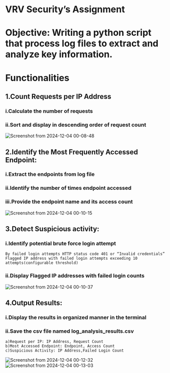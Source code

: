 # VRV Security’s Assignment

# Objective: Writing a python script that process log files to extract and analyze key information.  

# Functionalities  
## 1.Count Requests per IP Address  
### i.Calculate the number of requests  
### ii.Sort and display in descending order of request count  
![Screenshot from 2024-12-04 00-08-48](https://github.com/user-attachments/assets/10d11b57-32bb-4ea9-8461-7e3b199dc7e6)


## 2.Identify the Most Frequently Accessed Endpoint:  
### i.Extract the endpoints from log file  
### ii.Identify the number of times endpoint accessed  
### iii.Provide the endpoint name and its access count  
![Screenshot from 2024-12-04 00-10-15](https://github.com/user-attachments/assets/f157f1b7-8b52-45eb-8dac-5206c85de7d8)


## 3.Detect Suspicious activity:  
### i.Identify potential brute force login attempt  
	By failed login attempts HTTP status code 401 or “Invalid credentials”  
	Flagged IP address with failed login attempts exceeding 10 attempts(configurable threshold)  
### ii.Display Flagged IP addresses with failed login counts  
![Screenshot from 2024-12-04 00-10-37](https://github.com/user-attachments/assets/c64c1e2b-5b7f-4812-8cd6-7c8de98abe00)


## 4.Output Results:  
### i.Display the results in organized manner in the terminal  
### ii.Save the csv file named log_analysis_results.csv  
	a)Request per IP: IP Address, Request Count  
	b)Most Accessed Endpoint: Endpoint, Access Count  
	c)Suspicious Activity: IP Address,Failed Login Count  
 ![Screenshot from 2024-12-04 00-12-32](https://github.com/user-attachments/assets/a984e4db-3638-4ebb-8197-1659b9f4a753)
 ![Screenshot from 2024-12-04 00-13-03](https://github.com/user-attachments/assets/0adfecc5-2cc4-4677-99f6-7a131a846358)



	


